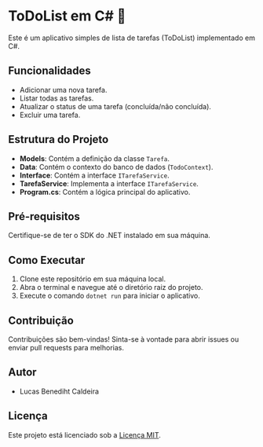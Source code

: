 # ToDoList em C# 📓

Este é um aplicativo simples de lista de tarefas (ToDoList) implementado em C#.

## Funcionalidades

- Adicionar uma nova tarefa.
- Listar todas as tarefas.
- Atualizar o status de uma tarefa (concluída/não concluída).
- Excluir uma tarefa.

## Estrutura do Projeto

- **Models**: Contém a definição da classe `Tarefa`.
- **Data**: Contém o contexto do banco de dados (`TodoContext`).
- **Interface**: Contém a interface `ITarefaService`.
- **TarefaService**: Implementa a interface `ITarefaService`.
- **Program.cs**: Contém a lógica principal do aplicativo.

## Pré-requisitos

Certifique-se de ter o SDK do .NET instalado em sua máquina.

## Como Executar

1. Clone este repositório em sua máquina local.
2. Abra o terminal e navegue até o diretório raiz do projeto.
3. Execute o comando `dotnet run` para iniciar o aplicativo.

## Contribuição

Contribuições são bem-vindas! Sinta-se à vontade para abrir issues ou enviar pull requests para melhorias.

## Autor

- Lucas Benediht Caldeira

## Licença

Este projeto está licenciado sob a [Licença MIT](LICENSE).
